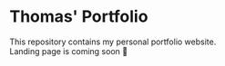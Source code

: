 # Thomas' Portfolio

This repository contains my personal portfolio website.  
Landing page is coming soon 🚀
